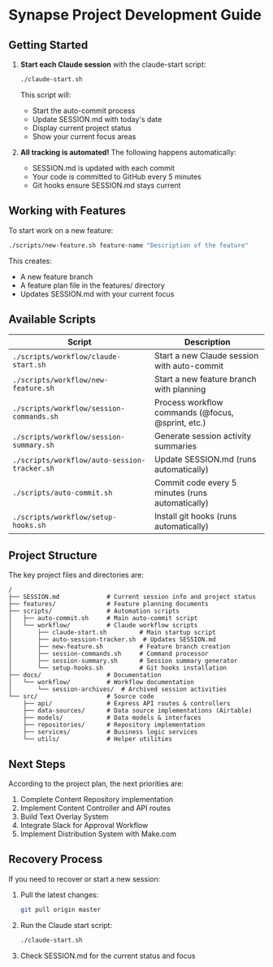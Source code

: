 # Synapse Project Development Guide

## Getting Started

1. **Start each Claude session** with the claude-start script:
   ```bash
   ./claude-start.sh
   ```
   This script will:
   - Start the auto-commit process
   - Update SESSION.md with today's date
   - Display current project status
   - Show your current focus areas

2. **All tracking is automated!** The following happens automatically:
   - SESSION.md is updated with each commit
   - Your code is committed to GitHub every 5 minutes
   - Git hooks ensure SESSION.md stays current

## Working with Features

To start work on a new feature:

```bash
./scripts/new-feature.sh feature-name "Description of the feature"
```

This creates:
- A new feature branch
- A feature plan file in the features/ directory
- Updates SESSION.md with your current focus

## Available Scripts

| Script | Description |
|--------|-------------|
| `./scripts/workflow/claude-start.sh` | Start a new Claude session with auto-commit |
| `./scripts/workflow/new-feature.sh` | Start a new feature branch with planning |
| `./scripts/workflow/session-commands.sh` | Process workflow commands (@focus, @sprint, etc.) |
| `./scripts/workflow/session-summary.sh` | Generate session activity summaries |
| `./scripts/workflow/auto-session-tracker.sh` | Update SESSION.md (runs automatically) |
| `./scripts/auto-commit.sh` | Commit code every 5 minutes (runs automatically) |
| `./scripts/workflow/setup-hooks.sh` | Install git hooks (runs automatically) |

## Project Structure

The key project files and directories are:

```
/
├── SESSION.md             # Current session info and project status
├── features/              # Feature planning documents
├── scripts/               # Automation scripts
│   ├── auto-commit.sh     # Main auto-commit script
│   └── workflow/          # Claude workflow scripts
│       ├── claude-start.sh         # Main startup script
│       ├── auto-session-tracker.sh  # Updates SESSION.md
│       ├── new-feature.sh          # Feature branch creation
│       ├── session-commands.sh     # Command processor
│       ├── session-summary.sh      # Session summary generator
│       └── setup-hooks.sh          # Git hooks installation
├── docs/                  # Documentation
│   └── workflow/          # Workflow documentation
│       └── session-archives/  # Archived session activities
└── src/                   # Source code
    ├── api/               # Express API routes & controllers
    ├── data-sources/      # Data source implementations (Airtable)
    ├── models/            # Data models & interfaces
    ├── repositories/      # Repository implementation
    ├── services/          # Business logic services
    └── utils/             # Helper utilities
```

## Next Steps

According to the project plan, the next priorities are:

1. Complete Content Repository implementation
2. Implement Content Controller and API routes
3. Build Text Overlay System 
4. Integrate Slack for Approval Workflow
5. Implement Distribution System with Make.com

## Recovery Process

If you need to recover or start a new session:

1. Pull the latest changes:
   ```bash
   git pull origin master
   ```

2. Run the Claude start script:
   ```bash
   ./claude-start.sh
   ```

3. Check SESSION.md for the current status and focus